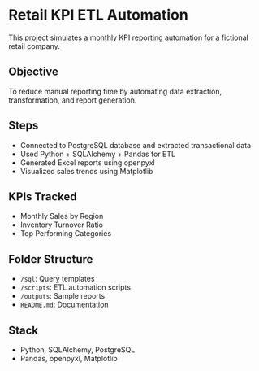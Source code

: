 # Retail KPI ETL Automation

This project simulates a monthly KPI reporting automation for a fictional retail company.

## Objective

To reduce manual reporting time by automating data extraction, transformation, and report generation.

## Steps

- Connected to PostgreSQL database and extracted transactional data
- Used Python + SQLAlchemy + Pandas for ETL
- Generated Excel reports using openpyxl
- Visualized sales trends using Matplotlib

## KPIs Tracked

- Monthly Sales by Region
- Inventory Turnover Ratio
- Top Performing Categories

## Folder Structure

- `/sql`: Query templates
- `/scripts`: ETL automation scripts
- `/outputs`: Sample reports
- `README.md`: Documentation

## Stack

- Python, SQLAlchemy, PostgreSQL
- Pandas, openpyxl, Matplotlib
